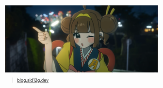 <a href="https://www.youtube.com/watch?v=DXvjwv_9yHU&list=LL&index=4"><img src="public/background.png"></a>

> <a href="https://blog.sid12g.dev">blog.sid12g.dev</a>
